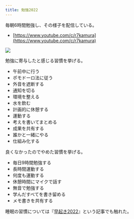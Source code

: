 ```yaml
---
title: 勉強2022
---
```

毎朝6時間勉強し、その様子を配信している。

*   [https://www.youtube.com/c/r7kamura](https://www.youtube.com/c/r7kamura)

![](https://lh3.googleusercontent.com/docs/AG8NV2Zvi4bmHwXSRBeELKcjo9ejj9cMM1Qd5Zy4QbiyLzjtidajhwV7Lr8lHldZXMci5wI3PCTfnUbqJMu9S08IlOGsv13slLu5vLqcb5rhLG9oF1GCe62oT4JSgK3Pr7yd5YhiSrJWY1XqvpMUxYI1Fm5G66A7cibpl3w4Mpo2D8vnMq3Nu662LXbydk_wUleXquyKRLIpJbUx4cOyPrIlgLaCNWeknHcxAZCBVLVVU1Gh4PY9cCb3qOIaVCQVTw1-rdDW0sJhhf1uHiN9zitHZHmWsszZ5myberuKu0_YXyeGurTtdSvn3Yy6S42CY4M-yge8V1No9eEYYOOpY0NdiJ86IYoMCSjxTvQ3IkDSoFXeteQ9VbBPSNqeK2j94q_B-d3XGIBDaYZn5gYqvjJgBf7L1MZjNVE3viOEG-DLgS0fbwiZjfydLP2YEWna7fyVsOPXEZNdeIFuymCH6mZcksGd-xDuVuJb8dR25GKENZ7N8MJ4L7cKAGJCuUasgHIjhUc21loLM5RfLQhy7x2VyLkZ_s7tiFNQ0fgtgquJv2YPqNkLq32NObGypCFeA-C-lsuEYHVDKOmWh35C4pDL5TUj70ohbguJRJ-X5_OGe7gFNdcOd5liPdxc35yXuZFTRyEwudY4NOQwqoh1g3OdbCiHZDnuG1rus5M64Guq1O07h_Z6oQzqlsXZNVzlzppI-5wNZ_oMXoZ3tLbL3QRVEJQFNYz5jFrcJ_UaijNdh2xzHR2sJkR_EgZDEIiejmPgq0rGtAXtvan2Uc70fswcg8iHSokJS8uIcHwZ54Rdf_goaV9rzWMWjqHfxvOS_EyENVJEzbDIv-cPaYNIWjcY8Lhl2pu0_KsolHNeOm05gk2u0mbjzIyFXMPNTZS3o-rLgqGwBG8JhB1n9yMXHL5BFXYRK6PnNkDOA4nQtmgcw2toUEYJS8vM3FNcMxFG4y6uVhfRo_ejnD2LkCwyb66_nTOxZfUMOXYaivqAR0r02tRZPRZYDGxKBkEH1_SMzxSKZY9k7NnHfqU5JsUJJJms7FafbUsQNdqcS-_7cDjXOcyPqepJ0KeiiReQuXwvRfGFbB8JIPVznJFbeGzR9AIOcV7xZY6wzmWZLxivj1ZS9m7rw2dysAIA6FPxY4ONM1jqdkOdLBTn5mr0xvJF9-iaszruF2-sNc7120Za7yTImXFPybHiniEaUo5CrxFWlSBENnu2tu_Xv1ZC59EBeBrnmIPHmzTg78jTDlORt3F4E5C496CoNw)

勉強に寄与したと感じる習慣を挙げる。

*   午前中に行う
*   ポモドーロ法に従う
*   外音を遮断する
*   通知を切る
*   環境を整える
*   水を飲む
*   計画的に休憩する
*   運動する
*   考えを書いてまとめる
*   成果を共有する
*   誰かと一緒にやる
*   仕組み化する

良くなかったのでやめた習慣を挙げる。

*   毎日9時間勉強する
*   長時間運動する
*   何度も運動する
*   休憩時間にマイクで話す
*   無音で勉強する
*   学んだすべてを書き留める
*   メモ書きを共有する

睡眠の習慣については『[早起き2022](https://r7kamura.com/articles/2022-06-21-good-morning-2022)』という記事でも触れた。
